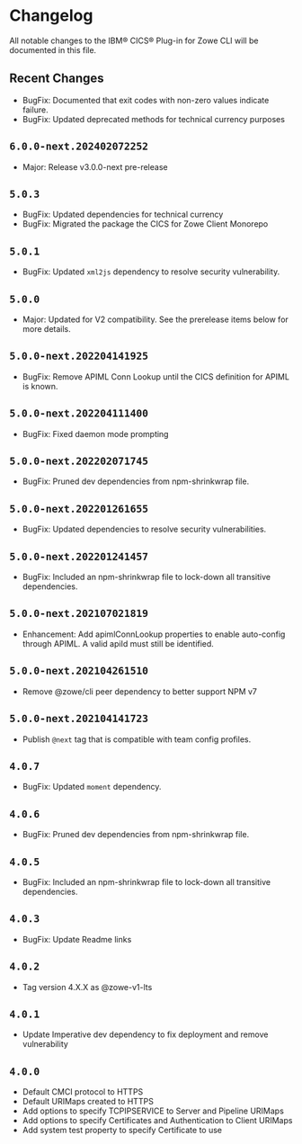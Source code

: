 # Changelog

All notable changes to the IBM® CICS® Plug-in for Zowe CLI will be documented in this file.

## Recent Changes

- BugFix: Documented that exit codes with non-zero values indicate failure.
- BugFix: Updated deprecated methods for technical currency purposes

## `6.0.0-next.202402072252`

- Major: Release v3.0.0-next pre-release

## `5.0.3`

- BugFix: Updated dependencies for technical currency
- BugFix: Migrated the package the CICS for Zowe Client Monorepo

## `5.0.1`

- BugFix: Updated `xml2js` dependency to resolve security vulnerability.

## `5.0.0`

- Major: Updated for V2 compatibility. See the prerelease items below for more details.

## `5.0.0-next.202204141925`

- BugFix: Remove APIML Conn Lookup until the CICS definition for APIML is known.

## `5.0.0-next.202204111400`

- BugFix: Fixed daemon mode prompting

## `5.0.0-next.202202071745`

- BugFix: Pruned dev dependencies from npm-shrinkwrap file.

## `5.0.0-next.202201261655`

- BugFix: Updated dependencies to resolve security vulnerabilities.

## `5.0.0-next.202201241457`

- BugFix: Included an npm-shrinkwrap file to lock-down all transitive dependencies.

## `5.0.0-next.202107021819`

- Enhancement: Add apimlConnLookup properties to enable auto-config through APIML. A valid apiId must still be identified.

## `5.0.0-next.202104261510`

- Remove @zowe/cli peer dependency to better support NPM v7

## `5.0.0-next.202104141723`

- Publish `@next` tag that is compatible with team config profiles.

## `4.0.7`

- BugFix: Updated `moment` dependency.

## `4.0.6`

- BugFix: Pruned dev dependencies from npm-shrinkwrap file.

## `4.0.5`

- BugFix: Included an npm-shrinkwrap file to lock-down all transitive dependencies.

## `4.0.3`

- BugFix: Update Readme links

## `4.0.2`

- Tag version 4.X.X as @zowe-v1-lts

## `4.0.1`

- Update Imperative dev dependency to fix deployment and remove vulnerability

## `4.0.0`

- Default CMCI protocol to HTTPS
- Default URIMaps created to HTTPS
- Add options to specify TCPIPSERVICE to Server and Pipeline URIMaps
- Add options to specify Certificates and Authentication to Client URIMaps
- Add system test property to specify Certificate to use
